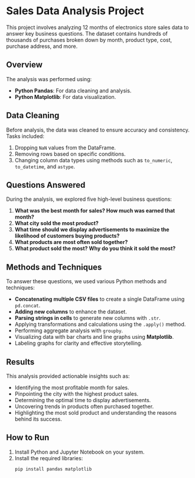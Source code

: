 # Sales Data Analysis Project

This project involves analyzing 12 months of electronics store sales data to answer key business questions. The dataset contains hundreds of thousands of purchases broken down by month, product type, cost, purchase address, and more.

## Overview

The analysis was performed using:
- **Python Pandas**: For data cleaning and analysis.
- **Python Matplotlib**: For data visualization.

## Data Cleaning

Before analysis, the data was cleaned to ensure accuracy and consistency. Tasks included:
1. Dropping `NaN` values from the DataFrame.
2. Removing rows based on specific conditions.
3. Changing column data types using methods such as `to_numeric`, `to_datetime`, and `astype`.

## Questions Answered

During the analysis, we explored five high-level business questions:
1. **What was the best month for sales? How much was earned that month?**
2. **What city sold the most product?**
3. **What time should we display advertisements to maximize the likelihood of customers buying products?**
4. **What products are most often sold together?**
5. **What product sold the most? Why do you think it sold the most?**

## Methods and Techniques

To answer these questions, we used various Python methods and techniques:
- **Concatenating multiple CSV files** to create a single DataFrame using `pd.concat`.
- **Adding new columns** to enhance the dataset.
- **Parsing strings in cells** to generate new columns with `.str`.
- Applying transformations and calculations using the `.apply()` method.
- Performing aggregate analysis with `groupby`.
- Visualizing data with bar charts and line graphs using **Matplotlib**.
- Labeling graphs for clarity and effective storytelling.

## Results

This analysis provided actionable insights such as:
- Identifying the most profitable month for sales.
- Pinpointing the city with the highest product sales.
- Determining the optimal time to display advertisements.
- Uncovering trends in products often purchased together.
- Highlighting the most sold product and understanding the reasons behind its success.

## How to Run

1. Install Python and Jupyter Notebook on your system.
2. Install the required libraries:
   ```bash
   pip install pandas matplotlib
